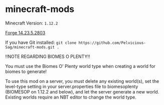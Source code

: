 # minecraft-mods

Minecraft Version: `1.12.2`

[Forge 14.23.5.2803](http://files.minecraftforge.net/maven/net/minecraftforge/forge/1.12.2-14.23.5.2803/forge-1.12.2-14.23.5.2803-installer.jar)

If you have Git installed: ```git clone https://github.com/Pelvicious-Sag/minecraft-mods.git .```

!!NOTE REGARDING BIOMES O PLENTY!!

You must use the Biomes O' Plenty world type when creating a world for biomes to generate! 

To use this mod on a server, you must delete any existing world(s), set the level-type setting in your server.properties file to biomesoplenty (BIOMESOP on 1.12.2 and below), and let the server generate a new world.  Existing worlds require an NBT editor to change the world type.
